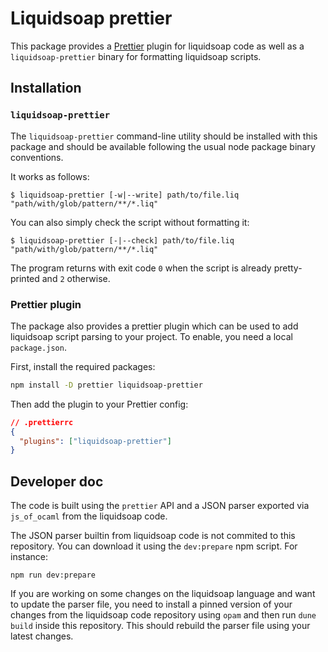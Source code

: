 # Liquidsoap prettier

This package provides a [Prettier](https://prettier.io/) plugin for liquidsoap code
as well as a `liquidsoap-prettier` binary for formatting liquidsoap scripts.

## Installation

### `liquidsoap-prettier`

The `liquidsoap-prettier` command-line utility should be installed with this
package and should be available following the usual node package binary
conventions.

It works as follows:

```shell
$ liquidsoap-prettier [-w|--write] path/to/file.liq "path/with/glob/pattern/**/*.liq"
```

You can also simply check the script without formatting it:
```shell
$ liquidsoap-prettier [-|--check] path/to/file.liq "path/with/glob/pattern/**/*.liq"
```

The program returns with exit code `0` when the script is already pretty-printed and `2` otherwise.

### Prettier plugin

The package also provides a prettier plugin which can be used to add liquidsoap script parsing to
your project. To enable, you need a local `package.json`.

First, install the required packages:

```sh
npm install -D prettier liquidsoap-prettier
```

Then add the plugin to your Prettier config:

```json
// .prettierrc
{
  "plugins": ["liquidsoap-prettier"]
}
```

## Developer doc

The code is built using the `prettier` API and a JSON parser exported via `js_of_ocaml` from
the liquidsoap code.

The JSON parser builtin from liquidsoap code is not commited to this repository. You can download
it using the `dev:prepare` npm script. For instance:

```shell
npm run dev:prepare
```

If you are working on some changes on the liquidsoap language and want to update the parser file, you need
to install a pinned version of your changes from the liquidsoap code repository using `opam` and then run
`dune build` inside this repository. This should rebuild the parser file using your latest changes.
